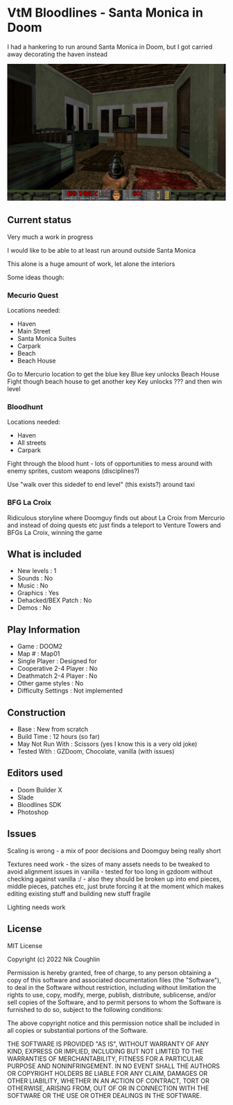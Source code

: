 # VtM Bloodlines - Santa Monica in Doom

I had a hankering to run around Santa Monica in Doom, but I got carried away 
decorating the haven instead

![One](img/01.png)  

## Current status

Very much a work in progress

I would like to be able to at least run around outside Santa Monica

This alone is a huge amount of work, let alone the interiors

Some ideas though:

### Mecurio Quest

Locations needed:

- Haven
- Main Street
- Santa Monica Suites
- Carpark
- Beach
- Beach House

Go to Mercurio location to get the blue key
Blue key unlocks Beach House
Fight though beach house to get another key
Key unlocks ??? and then win level

### Bloodhunt

Locations needed:

- Haven
- All streets
- Carpark

Fight through the blood hunt - lots of opportunities to mess around with enemy
sprites, custom weapons (disciplines?)

Use "walk over this sidedef to end level" (this exists?) around taxi 

### BFG La Croix

Ridiculous storyline where Doomguy finds out about La Croix from Mercurio and 
instead of doing quests etc just finds a teleport to Venture Towers and BFGs
La Croix, winning the game

## What is included

- New levels : 1
- Sounds : No
- Music : No
- Graphics : Yes
- Dehacked/BEX Patch : No
- Demos : No

## Play Information

- Game : DOOM2
- Map # : Map01
- Single Player : Designed for
- Cooperative 2-4 Player : No
- Deathmatch 2-4 Player : No
- Other game styles : No
- Difficulty Settings : Not implemented

## Construction

- Base : New from scratch 
- Build Time : 12 hours (so far)
- May Not Run With : Scissors (yes I know this is a very old joke)
- Tested With : GZDoom, Chocolate, vanilla (with issues)

## Editors used

- Doom Builder X
- Slade 
- Bloodlines SDK
- Photoshop 

## Issues

Scaling is wrong - a mix of poor decisions and Doomguy being really short

Textures need work - the sizes of many assets needs to be tweaked to avoid
alignment issues in vanilla - tested for too long in gzdoom without checking 
against vanilla :/ - also they should be broken up into end pieces, middle 
pieces, patches etc, just brute forcing it at the moment which makes 
editing existing stuff and building new stuff fragile

Lighting needs work 

## License

MIT License

Copyright (c) 2022 Nik Coughlin

Permission is hereby granted, free of charge, to any person obtaining a copy
of this software and associated documentation files (the "Software"), to deal
in the Software without restriction, including without limitation the rights
to use, copy, modify, merge, publish, distribute, sublicense, and/or sell
copies of the Software, and to permit persons to whom the Software is
furnished to do so, subject to the following conditions:

The above copyright notice and this permission notice shall be included in all
copies or substantial portions of the Software.

THE SOFTWARE IS PROVIDED "AS IS", WITHOUT WARRANTY OF ANY KIND, EXPRESS OR
IMPLIED, INCLUDING BUT NOT LIMITED TO THE WARRANTIES OF MERCHANTABILITY,
FITNESS FOR A PARTICULAR PURPOSE AND NONINFRINGEMENT. IN NO EVENT SHALL THE
AUTHORS OR COPYRIGHT HOLDERS BE LIABLE FOR ANY CLAIM, DAMAGES OR OTHER
LIABILITY, WHETHER IN AN ACTION OF CONTRACT, TORT OR OTHERWISE, ARISING FROM,
OUT OF OR IN CONNECTION WITH THE SOFTWARE OR THE USE OR OTHER DEALINGS IN THE
SOFTWARE.
